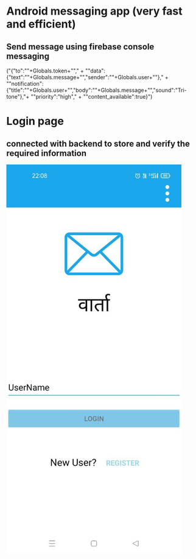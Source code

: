 # Android messaging app (very fast and efficient)
## Send message using firebase console messaging 

("{\"to\":\""+Globals.token+"\"," +
                    "\"data\":{\"text\":\""+Globals.message+"\",\"sender\":\""+Globals.user+"\"}," +
                    "\"notification\":{\"title\":\""+Globals.user+"\",\"body\":\""+Globals.message+"\",\"sound\":\"Tri-tone\"},"+
                    "\"priority\":\"high\"," +
                    "\"content_available\":true}")

# Login page
## connected with backend to store and verify the required information
![image](https://github.com/ayush19283/Android-Messenger/blob/main/Screenshot/login.jpg)
